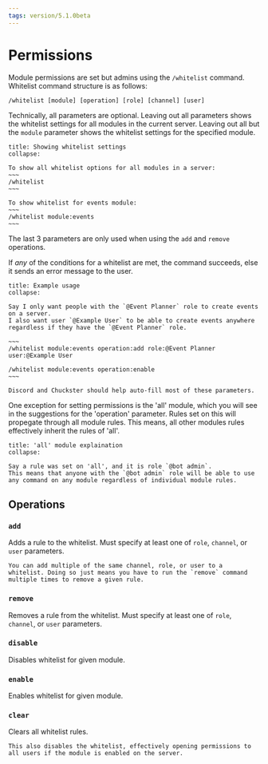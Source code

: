 ```yaml
---
tags: version/5.1.0beta
---
```


# Permissions
Module permissions are set but admins using the `/whitelist` command. Whitelist command structure is as follows:

```
/whitelist [module] [operation] [role] [channel] [user]
```

Technically, all parameters are optional. Leaving out all parameters shows the whitelist settings for all modules in the current server. Leaving out all but the `module` parameter shows the whitelist settings for the specified module.

```ad-example
title: Showing whitelist settings
collapse:

To show all whitelist options for all modules in a server:
~~~
/whitelist
~~~

To show whitelist for events module:
~~~
/whitelist module:events
~~~

```

The last 3 parameters are only used when using the `add` and `remove` operations.

If *any* of the conditions for a whitelist are met, the command succeeds, else it sends an error message to the user.

```ad-example
title: Example usage
collapse:

Say I only want people with the `@Event Planner` role to create events on a server.
I also want user `@Example User` to be able to create events anywhere regardless if they have the `@Event Planner` role.

~~~
/whitelist module:events operation:add role:@Event Planner user:@Example User

/whitelist module:events operation:enable
~~~

Discord and Chuckster should help auto-fill most of these parameters.

```

One exception for setting permissions is the 'all' module, which you will see in the suggestions for the 'operation' parameter. Rules set on this will propegate through all module rules. This means, all other modules rules effectively inherit the rules of 'all'.

```ad-example
title: 'all' module explaination
collapse:

Say a rule was set on 'all', and it is role `@bot admin`.
This means that anyone with the `@bot admin` role will be able to use any command on any module regardless of individual module rules.

```

## Operations

### `add`
Adds a rule to the whitelist.
Must specify at least one of `role`, `channel`, or `user` parameters.

```ad-bug
You can add multiple of the same channel, role, or user to a whitelist. Doing so just means you have to run the `remove` command multiple times to remove a given rule.
```

### `remove`
Removes a rule from the whitelist.
Must specify at least one of `role`, `channel`, or `user` parameters.

### `disable`
Disables whitelist for given module.

### `enable`
Enables whitelist for given module.

### `clear`
Clears all whitelist rules.

```ad-warning
This also disables the whitelist, effectively opening permissions to all users if the module is enabled on the server.
```
